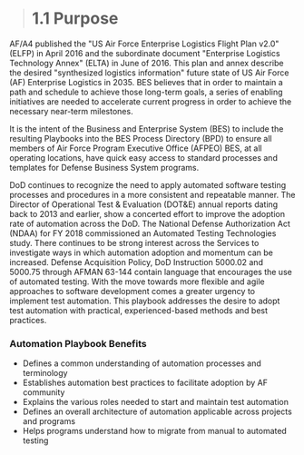 > # **1.1** Purpose

AF/A4 published the "US Air Force Enterprise Logistics Flight Plan v2.0" (ELFP) in April 2016 and the subordinate document 
"Enterprise Logistics Technology Annex" (ELTA) in June of 2016.  This plan and annex describe the desired "synthesized logistics information" 
future state of US Air Force (AF) Enterprise Logistics in 2035.  BES believes that in order to maintain a path and schedule to achieve those 
long-term goals, a series of enabling initiatives are needed to accelerate current progress in order to achieve the necessary near-term milestones.  

It is the intent of the Business and Enterprise System (BES) to include the resulting Playbooks into the BES Process Directory (BPD) to ensure 
all members of Air Force Program Executive Office (AFPEO) BES, at all operating locations, have quick easy access to standard processes and 
templates for Defense Business System programs.

DoD continues to recognize the need to apply automated software testing processes and procedures in a more consistent and repeatable manner. The 
Director of Operational Test & Evaluation (DOT&E) annual reports dating back to 2013 and earlier, show a concerted effort to improve the adoption 
rate of automation across the DoD. The National Defense Authorization Act (NDAA) for FY 2018 commissioned an Automated Testing Technologies study. 
There continues to be strong interest across the Services to investigate ways in which automation adoption and momentum can be increased. Defense Acquisition Policy, 
DoD Instruction 5000.02 and 5000.75 through AFMAN 63-144 contain language that encourages the use of automated testing. With the move towards more flexible and 
agile approaches to software development comes a greater urgency to implement test automation. This playbook addresses the desire to adopt test automation 
with practical, experienced-based methods and best practices. 
 
### Automation Playbook Benefits

-	Defines a common understanding of automation processes and terminology
-	Establishes automation best practices to facilitate adoption by AF community 
-	Explains the various roles needed to start and maintain test automation
-	Defines an overall architecture of automation applicable across projects and programs
-	Helps programs understand how to migrate from manual to automated testing